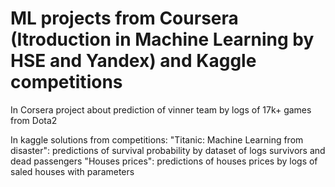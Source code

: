 # ML projects from Coursera (Itroduсtion in Machine Learning by HSE and Yandex) and Kaggle competitions

In Corsera project about prediction of vinner team by logs of 17k+ games from Dota2

In kaggle solutions from competitions:
"Titanic: Machine Learning from disaster": predictions of survival probability by dataset of logs survivors and dead passengers
"Houses prices": predictions of houses prices by logs of saled houses with parameters 
